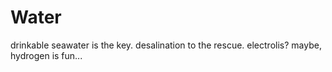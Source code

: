 # Water

drinkable seawater is the key.  desalination to the rescue.
electrolis? maybe, hydrogen is fun...
